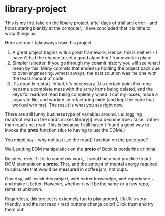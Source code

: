 # library-project

This is my first take on the library project, after days of trial and error - and hours staring blankly at the computer, I have concluded that it is time to wrap things up.

Here are my 3 takeaways from this project

1. A great project begins with a great framework. Hence, this is neither - I haven't had the chance to set a good algorithm / framework in place.
2. Simpler is better. If you go through my commit history you will see what I mean by this. Many commits that ended up holding the project back due to over-engineering. Almost always, the best solution was the one with the least amount of code.
3. It's good to restart. Infact, it's necessary. At a certain point this repo became a complete mess with the array items being deleted, and the keys for read/not read being completely wiped. I cut my losses, made a separate file, and worked on refactoring code (and kept the code that worked with me). The result is what you see right now.

There are still funny business type of variables around, i.e: toggling read/not read on the cards makes library[i].read become true / false.. rather than read / not read. This is because I still haven't found a good way to invoke the __proto__ function (due to having to use the DOMs.)

 You might say - why not just use the read() function on the prototype?

Well, putting DOM manipulation on the __proto__ of Book is borderline criminal.

Besides, even if it is to somehow work, it would be a bad practice to put DOM elements on a __proto__. That, and the amount of mental energy required to calculate that would be measured in coffee jars, not cups.

One day, will revisit this project, with better knowledge, and experience - and make it better. However, whether it will be the same or a new repo, remains unknown.

Regardless, this project is extremely fun to play around, UI/UX is very friendly, and the not read / read buttons change color! Click them and try them out!

